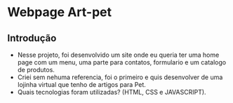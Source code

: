 # Webpage Art-pet

## Introdução

* Nesse projeto, foi desenvolvido um site onde eu queria ter uma home page com um menu, uma parte para contatos, formulario e um catalogo de produtos.
* Criei sem nehuma referencia, foi o primeiro e quis desenvolver de uma lojinha virtual que tenho de artigos para Pet.
* Quais tecnologias foram utilizadas?
  (HTML, CSS e JAVASCRIPT).

